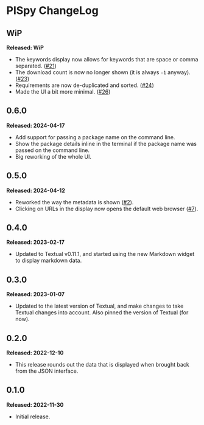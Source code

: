 # PISpy ChangeLog

## WiP

**Released: WiP**

- The keywords display now allows for keywords that are space or comma
  separated. ([#21](https://github.com/davep/pispy/issues/21))
- The download count is now no longer shown (it is always `-1` anyway).
  ([#23](https://github.com/davep/pispy/pull/23))
- Requirements are now de-duplicated and sorted.
  ([#24](https://github.com/davep/pispy/pull/24))
- Made the UI a bit more minimal.
  ([#26](https://github.com/davep/pispy/pull/26))

## 0.6.0

**Released: 2024-04-17**

- Add support for passing a package name on the command line.
- Show the package details inline in the terminal if the package name was
  passed on the command line.
- Big reworking of the whole UI.

## 0.5.0

**Released: 2024-04-12**

- Reworked the way the metadata is shown
  ([#2](https://github.com/davep/pispy/issues/2)).
- Clicking on URLs in the display now opens the default web browser
  ([#7](https://github.com/davep/pispy/issues/7)).

## 0.4.0

**Released: 2023-02-17**

- Updated to Textual v0.11.1, and started using the new Markdown widget to
  display markdown data.

## 0.3.0

**Released: 2023-01-07**

- Updated to the latest version of Textual, and make changes to take Textual
  changes into account. Also pinned the version of Textual (for now).

## 0.2.0

**Released: 2022-12-10**

- This release rounds out the data that is displayed when brought back from
  the JSON interface.

## 0.1.0

**Released: 2022-11-30**

- Initial release.

[//]: # (ChangeLog.md ends here)
